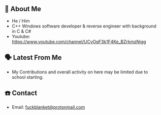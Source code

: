 
## 📖 About Me
 - He / Him
 - C++ Windows software developer & reverse engineer with background in C & C#
 - Youtube: https://www.youtube.com/channel/UCyOqF3k1F4Ke_BZrkmzNjgg

## 🗣️ Latest From Me
 - My Contributions and overall activity on here may be limited due to school starting.

## ☎️ Contact
 - Email: fuckblanket@protonmail.com
